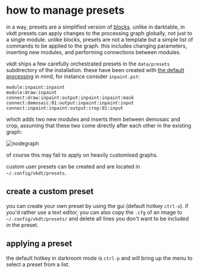 # how to manage presets

in a way, presets are a simplified version of [blocks](../blocks/readme.md).
unlike in darktable, in vkdt presets can apply changes to the processing graph
globally, not just to a single module. unlike blocks, presets are not a
template but a simple list of commands to be applied to the graph. this
includes changing parameters, inserting new modules, and performing connections
between modules.

vkdt ships a few carefully orchestrated presets in the `data/presets`
subdirectory of the installation. these have been created with [the default
processing](../defgraph/readme.md) in mind, for instance consider
`inpaint.pst`:
```
module:inpaint:inpaint
module:draw:inpaint
connect:draw:inpaint:output:inpaint:inpaint:mask
connect:demosaic:01:output:inpaint:inpaint:input
connect:inpaint:inpaint:output:crop:01:input
```
which adds two new modules and inserts them between demosaic and crop, assuming
that these two come directly after each other in the existing graph:

![nodegraph](inpaint.jpg)

of course this may fail to apply on heavily customised graphs.

custom user presets can be created and are located in `~/.config/vkdt/presets`.

## create a custom preset

you can create your own preset by using the gui (default hotkey `ctrl-o`).
if you'd rather use a text editor, you can also copy the `.cfg` of an image
to `~/.config/vkdt/presets/` and delete all lines you don't want to be
included in the preset.

## applying a preset

the default hotkey in darkroom mode is `ctrl-p` and will bring up the menu
to select a preset from a list.
